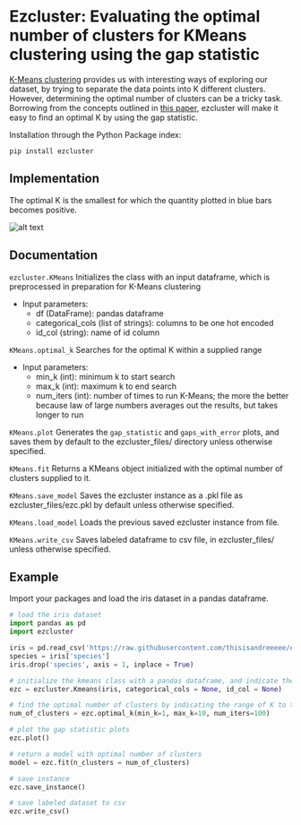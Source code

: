 # Ezcluster: Evaluating the optimal number of clusters for KMeans clustering using the gap statistic
[K-Means clustering](http://scikit-learn.org/stable/modules/generated/sklearn.cluster.KMeans.html) provides us with interesting ways of exploring our dataset, by trying to separate the data points into K different clusters. However, determining the optimal number of clusters can be a tricky task. Borrowing from the concepts outlined in [this paper](https://datasciencelab.wordpress.com/2013/12/27/finding-the-k-in-k-means-clustering/), ezcluster will make it easy to find an optimal K by using the gap statistic.

Installation through the Python Package index:
```
pip install ezcluster
```

## Implementation
The optimal K is the smallest for which the quantity plotted in blue bars becomes positive.

![alt text](https://github.com/thisisandreeeee/ezcluster/blob/master/gaps_with_error.png "Optimal K")

## Documentation
`ezcluster.KMeans`
Initializes the class with an input dataframe, which is preprocessed in preparation for K-Means clustering
- Input parameters:
    - df (DataFrame): pandas dataframe
    - categorical_cols (list of strings): columns to be one hot encoded
    - id_col (string): name of id column

`KMeans.optimal_k`
Searches for the optimal K within a supplied range
- Input parameters:
    - min_k (int): minimum k to start search
    - max_k (int): maximum k to end search
    - num_iters (int): number of times to run K-Means; the more the better because law of large numbers averages out the results, but takes longer to run

`KMeans.plot`
Generates the `gap_statistic` and `gaps_with_error` plots, and saves them by default to the ezcluster_files/ directory unless otherwise specified.

`KMeans.fit`
Returns a KMeans object initialized with the optimal number of clusters supplied to it.

`KMeans.save_model`
Saves the ezcluster instance as a .pkl file as ezcluster_files/ezc.pkl by default unless otherwise specified.

`KMeans.load_model`
Loads the previous saved ezcluster instance from file.

`KMeans.write_csv`
Saves labeled dataframe to csv file, in ezcluster_files/ unless otherwise specified.

## Example
Import your packages and load the iris dataset in a pandas dataframe.
```python
# load the iris dataset
import pandas as pd
import ezcluster

iris = pd.read_csv('https://raw.githubusercontent.com/thisisandreeeee/ezcluster/master/iris.csv')
species = iris['species']
iris.drop('species', axis = 1, inplace = True)
```

```python
# initialize the kmeans class with a pandas dataframe, and indicate the categorical or id columns
ezc = ezcluster.Kmeans(iris, categorical_cols = None, id_col = None)

# find the optimal number of clusters by indicating the range of K to try
num_of_clusters = ezc.optimal_k(min_k=1, max_k=10, num_iters=100)

# plot the gap statistic plots
ezc.plot()

# return a model with optimal number of clusters
model = ezc.fit(n_clusters = num_of_clusters)

# save instance
ezc.save_instance()

# save labeled dataset to csv
ezc.write_csv()
```
